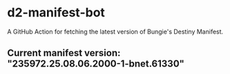 # d2-manifest-bot
A GitHub Action for fetching the latest version of Bungie's Destiny Manifest.
## Current manifest version: "235972.25.08.06.2000-1-bnet.61330"